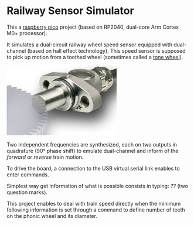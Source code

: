 # Railway Sensor Simulator

This a [raspberry pico](https://www.raspberrypi.com/products/raspberry-pi-pico) project (based on RP2040, dual-core Arm Cortex M0+ processor).

It simulates a dual-circuit railway wheel speed sensor equipped with dual-channel (based on hall effect technology). This speed sensor is supposed to pick up motion from a toothed wheel (sometimes called a [tone wheel](https://en.wikipedia.org/wiki/Tonewheel)).



![railway-speed-sensor](railway-speed-sensor.jpg)



Two independent frequencies are synthesized, each on two outputs in quadrature (90° phase shift) to emulate dual-channel and inform of the *forward* or *reverse* train motion.

To drive the board, a connection to the USB virtual serial link enables to enter commands.

Simplest way get information of what is possible consists in typing: *??* (two question marks).

This project enables to deal with train speed directly when the minimum following information is set through a command to define number of teeth on the phonic wheel and its diameter.   